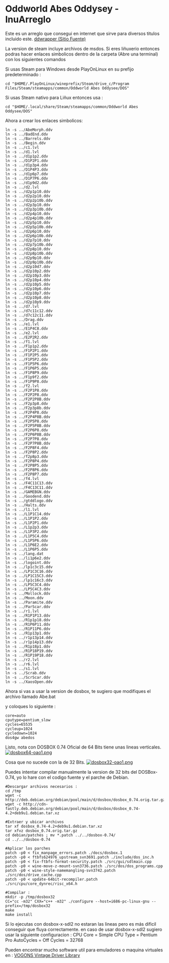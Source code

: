 Oddworld Abes Oddysey - InuArreglo
==============================

Este es un arreglo que consegui en internet que sirve para diversos titulos incluido este.
[ddwrapper (Sitio Fuente)](http://www.bitpatch.com/ddwrapper.html)

La version de steam incluye archivos de msdos. Si eres liñuxerio entonces podras hacer
enlaces simbolicos dentro de la carpeta (Abre una terminal) con los siguientes comandos

Si usas Steam para Windows desde PlayOnLinux en su prefijo predeterminado :
```
cd "$HOME/.PlayOnLinux/wineprefix/Steam/drive_c/Program Files/Steam/steamapps/common/Oddworld Abes Oddysee/DOS"
```

Si usas Steam nativo para Liñux entonces usa :
```
cd "$HOME/.local/share/Steam/steamapps/common/Oddworld Abes Oddysee/DOS"
```

Ahora a crear los enlaces simbolicos:
```
ln -s ../AbeMorph.ddv
ln -s ../BadEnd.ddv
ln -s ../Barrels.ddv
ln -s ../Begin.ddv
ln -s ../c1.lvl
ln -s ../d1.lvl
ln -s ../d1p1p2.ddv
ln -s ../D1P2P1.ddv
ln -s ../d1p3p4.ddv
ln -s ../D1P4P3.ddv
ln -s ../d1p6p7.ddv
ln -s ../D1P7P6.ddv
ln -s ../d1p9d2.ddv
ln -s ../d2.lvl
ln -s ../d2p1p10.ddv
ln -s ../d2p2p10.ddv
ln -s ../d2p2p10b.ddv
ln -s ../d2p3p10.ddv
ln -s ../d2p3p10b.ddv
ln -s ../d2p4p10.ddv
ln -s ../d2p4p10b.ddv
ln -s ../d2p5p10.ddv
ln -s ../d2p5p10b.ddv
ln -s ../d2p6p10.ddv
ln -s ../d2p6p10b.ddv
ln -s ../d2p7p10.ddv
ln -s ../d2p7p10b.ddv
ln -s ../d2p8p10.ddv
ln -s ../d2p8p10b.ddv
ln -s ../d2p9p10.ddv
ln -s ../d2p9p10b.ddv
ln -s ../d2p10d7.ddv
ln -s ../d2p10p2.ddv
ln -s ../d2p10p3.ddv
ln -s ../d2p10p4.ddv
ln -s ../d2p10p5.ddv
ln -s ../d2p10p6.ddv
ln -s ../d2p10p7.ddv
ln -s ../d2p10p8.ddv
ln -s ../d2p10p9.ddv
ln -s ../d7.lvl
ln -s ../d7c11c12.ddv
ln -s ../d7c12c11.ddv
ln -s ../Drag.ddv
ln -s ../e1.lvl
ln -s ../E1P4C8.ddv
ln -s ../e2.lvl
ln -s ../E2P2R2.ddv
ln -s ../f1.lvl
ln -s ../F1p1p2.ddv
ln -s ../F1P2P1.ddv
ln -s ../F1P2P5.ddv
ln -s ../F1P5P2.ddv
ln -s ../F1P5P6.ddv
ln -s ../F1P6P5.ddv
ln -s ../F1P8P9.ddv
ln -s ../F1p9f2.ddv
ln -s ../F1P9P8.ddv
ln -s ../f2.lvl
ln -s ../F2P1P8.ddv
ln -s ../F2P2P8.ddv
ln -s ../F2P2P8B.ddv
ln -s ../F2p3p8.ddv
ln -s ../F2p3p8b.ddv
ln -s ../F2P4P8.ddv
ln -s ../F2P4P8B.ddv
ln -s ../F2P5P8.ddv
ln -s ../F2P5P8B.ddv
ln -s ../F2P6P8.ddv
ln -s ../F2P6P8B.ddv
ln -s ../F2P7P8.ddv
ln -s ../F2P7P8B.ddv
ln -s ../F2P8F4.ddv
ln -s ../F2P8P2.ddv
ln -s ../f2p8p3.ddv
ln -s ../F2P8P4.ddv
ln -s ../F2P8P5.ddv
ln -s ../F2P8P6.ddv
ln -s ../F2P8P7.ddv
ln -s ../f4.lvl
ln -s ../F4C11C13.ddv
ln -s ../F4C13C11.ddv
ln -s ../GAMEBGN.ddv
ln -s ../Goodend.ddv
ln -s ../gtddlogo.ddv
ln -s ../Halts.ddv
ln -s ../l1.lvl
ln -s ../L1P1C14.ddv
ln -s ../L1P1P2.ddv
ln -s ../L1P2P1.ddv
ln -s ../L1p2p3.ddv
ln -s ../L1P3P2.ddv
ln -s ../L1P5C4.ddv
ln -s ../L1P5P6.ddv
ln -s ../L1P6E2.ddv
ln -s ../L1P6P5.ddv
ln -s ../lang.dat
ln -s ../li1p6e2.ddv
ln -s ../logoint.ddv
ln -s ../lp1c3c15.ddv
ln -s ../LP1C3C16.ddv
ln -s ../LP1C15C3.ddv
ln -s ../lp1c16c3.ddv
ln -s ../LP5C3C4.ddv
ln -s ../LP5C4C3.ddv
ln -s ../Mollock.ddv
ln -s ../Moon.ddv
ln -s ../Paramite.ddv
ln -s ../ParScar.ddv
ln -s ../r1.lvl
ln -s ../R1P1P13.ddv
ln -s ../R1p1p18.ddv
ln -s ../R1P6P11.ddv
ln -s ../R1P11P6.ddv
ln -s ../R1p13p1.ddv
ln -s ../r1p13p14.ddv
ln -s ../r1p14p13.ddv
ln -s ../R1p18p1.ddv
ln -s ../R1P18P19.ddv
ln -s ../R1P19P18.ddv
ln -s ../r2.lvl
ln -s ../r6.lvl
ln -s ../s1.lvl
ln -s ../Scrab.ddv
ln -s ../ScrScar.ddv
ln -s ../XaosOpen.ddv
```

Ahora si vas a usar la version de dosbox, te sugiero que modifiques el archivo llamado
Abe.bat

y coloques lo siguiente :
```
core=auto
cputype=pentium_slow
cycles=65535
cycleup=1024
cycledown=1024
dos4gw abedos
```

Listo, nota con DOSBOX 0.74 Oficial de 64 Bits tiene unas lineas verticales. 
[![dosbox64-oao1.png](https://i.postimg.cc/50d5W7h3/dosbox64-oao1.png)](https://postimg.cc/XZLBw87G)

Cosa que no sucede con la de 32 Bits.
[![dosbox32-oao1.png](https://i.postimg.cc/GpsPNw5t/dosbox32-oao1.png)](https://postimg.cc/nspQj5Zf)

Puedes intentar compilar manualmente la version de 32 bits del DOSBox-0.74, yo lo hare con el codigo fuente y el
parche de Debian.

```
#Descargar archivos necesarios :
cd /tmp
wget -c http://deb.debian.org/debian/pool/main/d/dosbox/dosbox_0.74.orig.tar.gz
wget -c http://cdn-fastly.deb.debian.org/debian/pool/main/d/dosbox/dosbox_0.74-4.2+deb9u1.debian.tar.xz

#Extraer y ubicar archivos
tar xf dosbox_0.74-4.2+deb9u1.debian.tar.xz
tar xfvz dosbox_0.74.orig.tar.gz
cd debian/patches ; mv *.patch ../../dosbox-0.74/
cd ../../dosbox-0.74

#Aplicar los parches
patch -p0 < fix_manpage_errors.patch ./docs/dosbox.1
patch -p0 < ftbfs624976_upstream_svn3691.patch ./include/dos_inc.h
patch -p0 < fix-ftbfs-format-security.patch ./src/gui/sdlmain.cpp
patch -p0 < wine-move-z-mount-svn3736.patch ./src/dos/dos_programs.cpp
patch -p0 < wine-style-namemangling-svn3742.patch ./src/dos/drive_cache.cpp
patch -p0 < update-64bit-recompiler.patch ./src/cpu/core_dynrec/risc_x64.h

#Compilar :
mkdir -p /tmp/dosbox32
CC="cc -m32" CXX="c++ -m32" ./configure --host=i686-pc-linux-gnu --prefix=/tmp/dosbox32
make
make install
```

Si lo ejecutas con dosbox-x-sdl2 no estaran las lineas pero es más dificil conseguir que fluya correctamente.
en caso de usar dosbox-x-sdl2 sugiero usar la siguiente configuracion :
CPU Core = Simple
CPU Type = Pentium Pro
AutoCycles = Off
Cycles = 32768


Pueden encontrar mucho software util para emuladores o maquina virtuales en :
[VOGONS Vintage Driver Library](http://www.vogonsdrivers.com/index.php?catid=1&menustate=0,0)